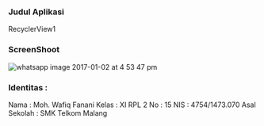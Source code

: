 ### Judul Aplikasi 
RecyclerView1

### ScreenShoot
![whatsapp image 2017-01-02 at 4 53 47 pm](https://cloud.githubusercontent.com/assets/22256041/21587919/f425c7b0-d113-11e6-952b-2b30e67f7c45.jpeg)

### Identitas :

Nama : Moh. Wafiq Fanani
Kelas : XI RPL 2
No : 15
NIS : 4754/1473.070
Asal Sekolah : SMK Telkom Malang
